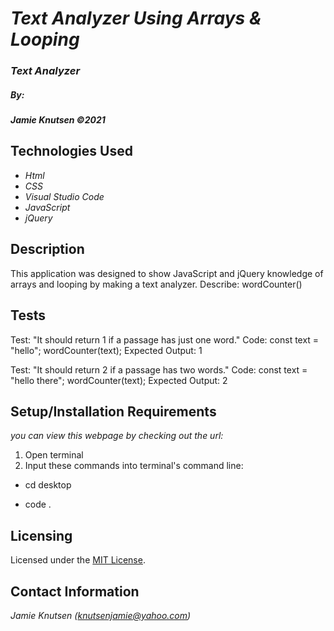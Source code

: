 # _Text Analyzer Using Arrays & Looping_


### _Text Analyzer_

##### By:
#####  _**Jamie Knutsen**_ _©2021_


## Technologies Used

* _Html_
* _CSS_
* _Visual Studio Code_
* _JavaScript_
* _jQuery_


## Description

This application was designed to show JavaScript and jQuery knowledge of arrays and looping by making a text analyzer.
Describe: wordCounter()

## Tests

Test: "It should return 1 if a passage has just one word."
Code:
const text = "hello";
wordCounter(text);
Expected Output: 1

Test: "It should return 2 if a passage has two words."
Code:
const text = "hello there";
wordCounter(text);
Expected Output: 2

## Setup/Installation Requirements
_you can view this webpage by checking out the url:_
<!-- https://github.com/Knutsenjamie/Friday-Project-2  change to correct repository later -->
1. Open terminal
2. Input these commands into terminal's command line:

* cd desktop
<!-- * git clone https://github.com/Knutsenjamie/Friday-Project-2 change to correct repository later -->
* code .

## Licensing

Licensed under the [MIT License](license).

## Contact Information

_Jamie Knutsen (knutsenjamie@yahoo.com)_